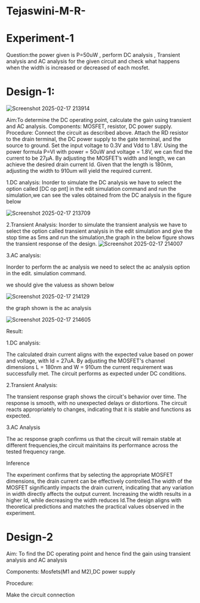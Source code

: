 # Tejaswini-M-R-
# Experiment-1
Question:the power given is P=50uW , perform DC analysis , Transient analysis and AC analysis for the given circuit and check what happens when the width is increased or decreased of each mosfet.
# Design-1:
![Screenshot 2025-02-17 213914](https://github.com/user-attachments/assets/3c6bf7a7-66ff-4d83-989d-fcc4213c9ba0)

Aim:To determine the DC operating point, calculate the gain using transient and AC analysis. Components: MOSFET, resistor, DC power supply. Procedure: Connect the circuit as described above. Attach the RD resistor to the drain terminal, the DC power supply to the gate terminal, and the source to ground. Set the input voltage to 0.3V and Vdd to 1.8V. Using the power formula P=VI with power = 50uW and voltage = 1.8V, we can find the current to be 27µA. By adjusting the MOSFET’s width and length, we can achieve the desired drain current Id. Given that the length is 180nm, adjusting the width to 910um will yield the required current.

   1.DC analysis:
     Inorder to simulate the DC analysis we have to select the option called [DC op pnt] in the 
     edit simulation command and run the simulation,we can see the vales obtained from the DC 
     analysis in the figure below
     
![Screenshot 2025-02-17 213709](https://github.com/user-attachments/assets/0f73ed0e-c699-4f84-8e6e-209da04c093c)


   2.Transient Analysis:
     Inorder to simulate the transient analysis we have to select the option called transient 
     analysis in the edit simulation and give the stop time as 5ms and run the simulation,the 
     graph in the below figure shows the transient response of the design.
     ![Screenshot 2025-02-17 214007](https://github.com/user-attachments/assets/41deaa9d-cbbf-44b6-af12-61eec643adc5)


   3.AC analysis:

   
   Inorder to perform the ac analysis we need to select the ac analysis option in the edit.
     simulation command.
     
   we should give the valuess as shown below

     
   ![Screenshot 2025-02-17 214129](https://github.com/user-attachments/assets/26d0a053-9f57-4466-bd28-1cf7da98944f)

     
   the graph shown is the ac analysis

     
   ![Screenshot 2025-02-17 214605](https://github.com/user-attachments/assets/e44973fe-fbf9-4e5a-9ae0-2110d13577b5)


 Result:

   1.DC analysis:

 The calculated drain current aligns with the expected value based on power and voltage, 
     with Id = 27uA. By adjusting the MOSFET's channel dimensions L = 180nm and W = 910um the 
     current requirement was successfully met. The circuit performs as expected under DC 
     conditions.

 2.Transient Analysis:

   The transient response graph shows the circuit's behavior over time. The response is 
     smooth, with no unexpected delays or distortions. The circuit reacts appropriately to 
     changes, indicating that it is stable and functions as expected.

   3.AC Analysis

 The ac response graph confirms us that the circuit will remain stable at different 
     frequencies,the circuit mainitains its performance across the tested frequency range.

 Inference

   The experiment confirms that by selecting the appropriate MOSFET dimensions, the drain 
    current can be effectively controlled.The width of the MOSFET significantly impacts the 
    drain current, indicating that any variation in width directly affects the output current.
    Increasing the width results in a higher Id, while decreasing the width reduces Id.The 
    design aligns with theoretical predictions and matches the practical values observed 
    in the experiment.



# Design-2
Aim: To find the DC operating point and hence find the gain using transient analysis and AC analysis

Components: Mosfets(M1 and M2),DC power supply

Procedure:

Make the circuit connection

     


